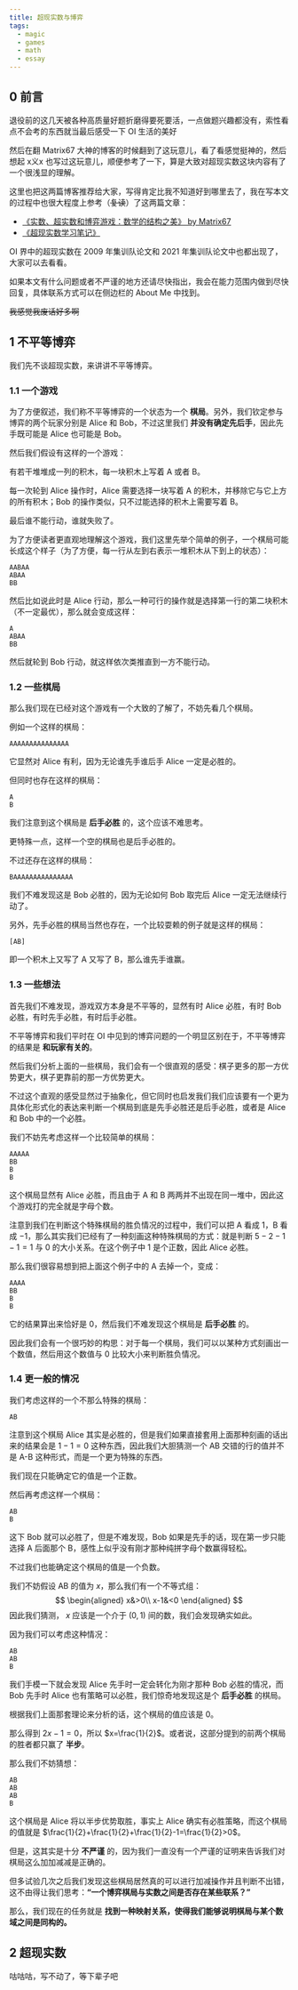```yaml
---
title: 超现实数与博弈
tags:
  - magic
  - games
  - math
  - essay
---
```


## 0 前言
退役前的这几天被各种高质量好题折磨得要死要活，一点做题兴趣都没有，索性看点不会考的东西就当最后感受一下 OI 生活的美好

然后在翻 Matrix67 大神的博客的时候翻到了这玩意儿，看了看感觉挺神的，然后想起 x义x 也写过这玩意儿，顺便参考了一下，算是大致对超现实数这块内容有了一个很浅显的理解。

这里也把这两篇博客推荐给大家，写得肯定比我不知道好到哪里去了，我在写本文的过程中也很大程度上参考（~~复读~~）了这两篇文章：
+ [《实数、超实数和博弈游戏：数学的结构之美》 by Matrix67](http://www.matrix67.com/blog/archives/6333)
+ [《超现实数学习笔记》](https://xyix.github.io/posts/?postname=surreal-number)

OI 界中的超现实数在 2009 年集训队论文和 2021 年集训队论文中也都出现了，大家可以去看看。

如果本文有什么问题或者不严谨的地方还请尽快指出，我会在能力范围内做到尽快回复，具体联系方式可以在侧边栏的 About Me 中找到。

~~我感觉我废话好多啊~~

## 1 不平等博弈
我们先不谈超现实数，来讲讲不平等博弈。
### 1.1 一个游戏
为了方便叙述，我们称不平等博弈的一个状态为一个 **棋局**。另外，我们钦定参与博弈的两个玩家分别是 Alice 和 Bob，不过这里我们 **并没有确定先后手**，因此先手既可能是 Alice 也可能是 Bob。

然后我们假设有这样的一个游戏：

有若干堆堆成一列的积木，每一块积木上写着 A 或者 B。

每一次轮到 Alice 操作时，Alice 需要选择一块写着 A 的积木，并移除它与它上方的所有积木；Bob 的操作类似，只不过能选择的积木上需要写着 B。

最后谁不能行动，谁就失败了。

为了方便读者更直观地理解这个游戏，我们这里先举个简单的例子，一个棋局可能长成这个样子（为了方便，每一行从左到右表示一堆积木从下到上的状态）：
```
AABAA
ABAA
BB
```
然后比如说此时是 Alice 行动，那么一种可行的操作就是选择第一行的第二块积木（不一定最优），那么就会变成这样：
```
A
ABAA
BB
```
然后就轮到 Bob 行动，就这样依次类推直到一方不能行动。

### 1.2 一些棋局
那么我们现在已经对这个游戏有一个大致的了解了，不妨先看几个棋局。

例如一个这样的棋局：
```
AAAAAAAAAAAAAAA
```
它显然对 Alice 有利，因为无论谁先手谁后手 Alice 一定是必胜的。

但同时也存在这样的棋局：
```
A
B
```
我们注意到这个棋局是 **后手必胜** 的，这个应该不难思考。

更特殊一点，这样一个空的棋局也是后手必胜的。

不过还存在这样的棋局：
```
BAAAAAAAAAAAAAAA
```
我们不难发现这是 Bob 必胜的，因为无论如何 Bob 取完后 Alice 一定无法继续行动了。

另外，先手必胜的棋局当然也存在，一个比较耍赖的例子就是这样的棋局：
```
[AB]
```
即一个积木上又写了 A 又写了 B，那么谁先手谁赢。
### 1.3 一些想法
首先我们不难发现，游戏双方本身是不平等的，显然有时 Alice 必胜，有时 Bob 必胜，有时先手必胜，有时后手必胜。

不平等博弈和我们平时在 OI 中见到的博弈问题的一个明显区别在于，不平等博弈的结果是 **和玩家有关的**。

然后我们分析上面的一些棋局，我们会有一个很直观的感受：棋子更多的那一方优势更大，棋子更靠前的那一方优势更大。

不过这个直观的感受显然过于抽象化，但它同时也启发我们我们应该要有一个更为具体化形式化的表达来判断一个棋局到底是先手必胜还是后手必胜，或者是 Alice 和 Bob 中的一个必胜。

我们不妨先考虑这样一个比较简单的棋局：
```
AAAAA
BB
B
B
```
这个棋局显然有 Alice 必胜，而且由于 A 和 B 两两并不出现在同一堆中，因此这个游戏打的完全就是字母个数。

注意到我们在判断这个特殊棋局的胜负情况的过程中，我们可以把 A 看成 $1$，B 看成 $-1$，那么其实我们已经有了一种刻画这种特殊棋局的方式：就是判断 $5-2-1-1=1$ 与 $0$ 的大小关系。在这个例子中 $1$ 是个正数，因此 Alice 必胜。

那么我们很容易想到把上面这个例子中的 A 去掉一个，变成：
```
AAAA
BB
B
B
```
它的结果算出来恰好是 $0$，然后我们不难发现这个棋局是 **后手必胜** 的。

因此我们会有一个很巧妙的构思：对于每一个棋局，我们可以以某种方式刻画出一个数值，然后用这个数值与 $0$ 比较大小来判断胜负情况。
### 1.4 更一般的情况
我们考虑这样的一个不那么特殊的棋局：
```
AB
```
注意到这个棋局 Alice 其实是必胜的，但是我们如果直接套用上面那种刻画的话出来的结果会是 $1-1=0$ 这种东西，因此我们大胆猜测一个 AB 交错的行的值并不是 A-B 这种形式，而是一个更为特殊的东西。

我们现在只能确定它的值是一个正数。

然后再考虑这样一个棋局：
```
AB
B
```
这下 Bob 就可以必胜了，但是不难发现，Bob 如果是先手的话，现在第一步只能选择 A 后面那个 B，感性上似乎没有刚才那种纯拼字母个数赢得轻松。

不过我们也能确定这个棋局的值是一个负数。

我们不妨假设 AB 的值为 $x$，那么我们有一个不等式组：
$$
\begin{aligned}
x&>0\\
x-1&<0
\end{aligned}
$$
因此我们猜测， $x$ 应该是一个介于 $(0, 1)$ 间的数，我们会发现确实如此。

因为我们可以考虑这种情况：
```
AB
AB
B
```
我们手模一下就会发现 Alice 先手时一定会转化为刚才那种 Bob 必胜的情况，而 Bob 先手时 Alice 也有策略可以必胜，我们惊奇地发现这是个 **后手必胜** 的棋局。

根据我们上面那套理论来分析的话，这个棋局的值应该是 $0$。

那么得到 $2x-1=0$，所以 $x=\frac{1}{2}$。或者说，这部分提到的前两个棋局的胜者都只赢了 **半步**。

那么我们不妨猜想：
```
AB
AB
AB
B
```
这个棋局是 Alice 将以半步优势取胜，事实上 Alice 确实有必胜策略，而这个棋局的值就是 $\frac{1}{2}+\frac{1}{2}+\frac{1}{2}-1=\frac{1}{2}>0$。

但是，这其实是十分 **不严谨** 的，因为我们一直没有一个严谨的证明来告诉我们对棋局这么加加减减是正确的。

但多试验几次之后我们发现这些棋局居然真的可以进行加减操作并且判断不出错，这不由得让我们思考：**“一个博弈棋局与实数之间是否存在某些联系？”**

那么，我们现在的任务就是 **找到一种映射关系，使得我们能够说明棋局与某个数域之间是同构的。**

## 2 超现实数
咕咕咕，写不动了，等下辈子吧